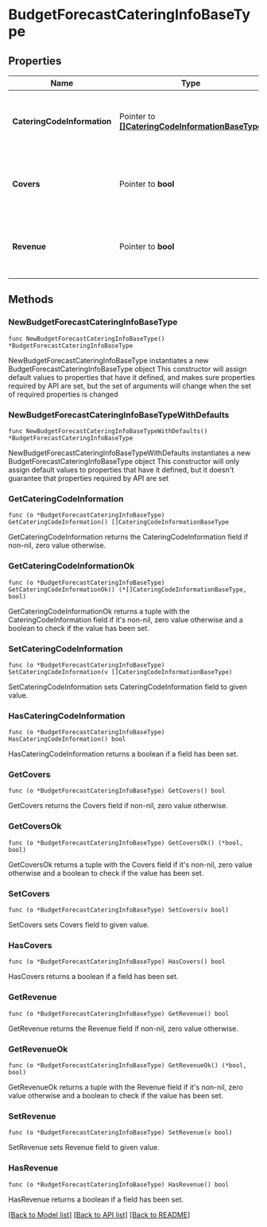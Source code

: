 # BudgetForecastCateringInfoBaseType

## Properties

Name | Type | Description | Notes
------------ | ------------- | ------------- | -------------
**CateringCodeInformation** | Pointer to [**[]CateringCodeInformationBaseType**](CateringCodeInformationBaseType.md) | Budget Forecast information for Catering segment code . | [optional] 
**Covers** | Pointer to **bool** | Flag to indicate if covers information has to be included. | [optional] 
**Revenue** | Pointer to **bool** | Flag to indicate if revenue information has to be included. | [optional] 

## Methods

### NewBudgetForecastCateringInfoBaseType

`func NewBudgetForecastCateringInfoBaseType() *BudgetForecastCateringInfoBaseType`

NewBudgetForecastCateringInfoBaseType instantiates a new BudgetForecastCateringInfoBaseType object
This constructor will assign default values to properties that have it defined,
and makes sure properties required by API are set, but the set of arguments
will change when the set of required properties is changed

### NewBudgetForecastCateringInfoBaseTypeWithDefaults

`func NewBudgetForecastCateringInfoBaseTypeWithDefaults() *BudgetForecastCateringInfoBaseType`

NewBudgetForecastCateringInfoBaseTypeWithDefaults instantiates a new BudgetForecastCateringInfoBaseType object
This constructor will only assign default values to properties that have it defined,
but it doesn't guarantee that properties required by API are set

### GetCateringCodeInformation

`func (o *BudgetForecastCateringInfoBaseType) GetCateringCodeInformation() []CateringCodeInformationBaseType`

GetCateringCodeInformation returns the CateringCodeInformation field if non-nil, zero value otherwise.

### GetCateringCodeInformationOk

`func (o *BudgetForecastCateringInfoBaseType) GetCateringCodeInformationOk() (*[]CateringCodeInformationBaseType, bool)`

GetCateringCodeInformationOk returns a tuple with the CateringCodeInformation field if it's non-nil, zero value otherwise
and a boolean to check if the value has been set.

### SetCateringCodeInformation

`func (o *BudgetForecastCateringInfoBaseType) SetCateringCodeInformation(v []CateringCodeInformationBaseType)`

SetCateringCodeInformation sets CateringCodeInformation field to given value.

### HasCateringCodeInformation

`func (o *BudgetForecastCateringInfoBaseType) HasCateringCodeInformation() bool`

HasCateringCodeInformation returns a boolean if a field has been set.

### GetCovers

`func (o *BudgetForecastCateringInfoBaseType) GetCovers() bool`

GetCovers returns the Covers field if non-nil, zero value otherwise.

### GetCoversOk

`func (o *BudgetForecastCateringInfoBaseType) GetCoversOk() (*bool, bool)`

GetCoversOk returns a tuple with the Covers field if it's non-nil, zero value otherwise
and a boolean to check if the value has been set.

### SetCovers

`func (o *BudgetForecastCateringInfoBaseType) SetCovers(v bool)`

SetCovers sets Covers field to given value.

### HasCovers

`func (o *BudgetForecastCateringInfoBaseType) HasCovers() bool`

HasCovers returns a boolean if a field has been set.

### GetRevenue

`func (o *BudgetForecastCateringInfoBaseType) GetRevenue() bool`

GetRevenue returns the Revenue field if non-nil, zero value otherwise.

### GetRevenueOk

`func (o *BudgetForecastCateringInfoBaseType) GetRevenueOk() (*bool, bool)`

GetRevenueOk returns a tuple with the Revenue field if it's non-nil, zero value otherwise
and a boolean to check if the value has been set.

### SetRevenue

`func (o *BudgetForecastCateringInfoBaseType) SetRevenue(v bool)`

SetRevenue sets Revenue field to given value.

### HasRevenue

`func (o *BudgetForecastCateringInfoBaseType) HasRevenue() bool`

HasRevenue returns a boolean if a field has been set.


[[Back to Model list]](../README.md#documentation-for-models) [[Back to API list]](../README.md#documentation-for-api-endpoints) [[Back to README]](../README.md)


